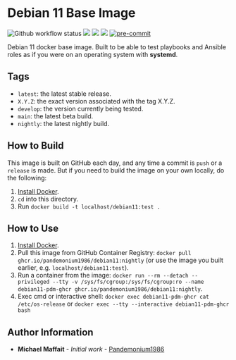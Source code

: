 # Debian 11 Base Image

![Github workflow status](https://github.com/Pandemonium1986/docker-debian11/workflows/docker/badge.svg)
![](https://img.shields.io/github/release/Pandemonium1986/docker-debian11)
![](https://img.shields.io/github/release-date/Pandemonium1986/docker-debian11)
![](https://img.shields.io/github/license/Pandemonium1986/docker-debian11)
[![pre-commit](https://img.shields.io/badge/pre--commit-enabled-brightgreen?logo=pre-commit&logoColor=white)](https://github.com/pre-commit/pre-commit)

Debian 11 docker base image. Built to be able to test playbooks and Ansible roles as if you were on an operating system with **systemd**.

## Tags

-   `latest`: the latest stable release.
-   `X.Y.Z`: the exact version associated with the tag X.Y.Z.
-   `develop`: the version currently being tested.
-   `main`: the latest beta build.
-   `nightly`: the latest nightly build.

## How to Build

This image is built on GitHub each day, and any time a commit is `push` or a `release` is made. But if you need to build the image on your own locally, do the following:

1.  [Install Docker](https://docs.docker.com/engine/installation/).
2.  `cd` into this directory.
3.  Run `docker build -t localhost/debian11:test .`

## How to Use

1.  [Install Docker](https://docs.docker.com/engine/installation/).
2.  Pull this image from GitHub Container Registry: `docker pull ghcr.io/pandemonium1986/debian11:nightly` (or use the image you built earlier, e.g. `localhost/debian11:test`).
3.  Run a container from the image: `docker run --rm --detach --privileged --tty -v /sys/fs/cgroup:/sys/fs/cgroup:ro --name debian11-pdm-ghcr ghcr.io/pandemonium1986/debian11:nightly`.
4. Exec cmd or interactive shell: `docker exec debian11-pdm-ghcr cat /etc/os-release` or `docker exec --tty --interactive debian11-pdm-ghcr bash`


## Author Information

-   **Michael Maffait** - _Initial work_ - [Pandemonium1986](https://github.com/Pandemonium1986)
